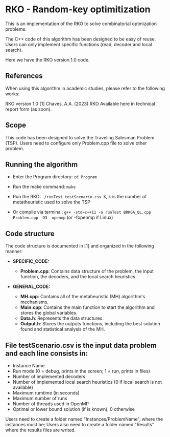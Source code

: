 
# RKO - Random-key optimitization 

This is an implementation of the RKO to solve combinatorial optmization problems.

The C++ code of this algorithm has been designed to be easy of reuse. Users can only implement specific functions (read, decoder and local search). 

Here we have the RKO version 1.0 code.


## References

When using this algorithm in academic studies, please refer to the following works:

RKO version 1.0
[1] Chaves, A.A. (2023)
RKO
Available here in technical report form (as soon).

## Scope

This code has been designed to solve the Traveling Salesman Problem (TSP). Users need to configure only Problem.cpp file to solve other problem.


## Running the algorithm

* Enter the Program directory: `cd Program`
* Run the make command: `make`
* Run the RKO: `./runTest testScenario.csv K`, k is the number of metatheuristic used to solve the TSP

* Or compile via terminal: `g++ -std=c++11 -o runTest BRKGA_QL.cpp Problem.cpp -O3 -openmp` (or -fopenmp if Linux)


## Code structure

The code structure is documented in [1] and organized in the following manner:

* **SPECIFIC_CODE:**
    * **Problem.cpp**: Contains data structure of the problem, the input function, the decoders, and the local search heuristics.

* **GENERAL_CODE:**
    * **MH.cpp**: Contains all of the metaheuristic (MH) algorithm's mechanisms.
    * **Main.cpp**: Contains the main function to start the algorithm and stores the global variables.
    * **Data.h**: Represents the data structures.
    * **Output.h**: Stores the outputs functions, including the best solution found and statistical analysis of the MH.

## File testScenario.csv is the input data problem and each line consists in:

- Instance Name
- Run mode (0 = debug, prints in the screen; 1 = run, prints in files)
- Number of implemented decoders
- Number of implemented local search heuristics (0 if local search is not available)
- Maximum rumtime (in seconds)
- Maximum number of runs
- Number of threads used in OpenMP
- Optimal or lower bound solution (if is known), 0 otherwise

Users need to create a folder named "Instances/ProblemName", where the instances must be; Users also need to create a folder named "Results" where the results files are writed.
